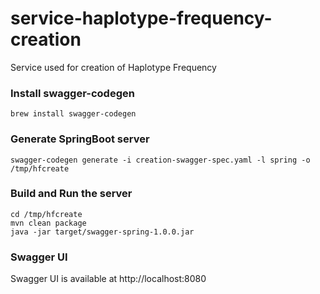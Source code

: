 # service-haplotype-frequency-creation
Service used for creation of Haplotype Frequency

### Install swagger-codegen

```
brew install swagger-codegen
```

### Generate SpringBoot server

```
swagger-codegen generate -i creation-swagger-spec.yaml -l spring -o /tmp/hfcreate
```

### Build and Run the server

```
cd /tmp/hfcreate
mvn clean package
java -jar target/swagger-spring-1.0.0.jar
```

### Swagger UI
Swagger UI is available at http://localhost:8080
